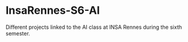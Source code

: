 # InsaRennes-S6-AI
Different projects linked to the AI class at INSA Rennes during the sixth semester.

